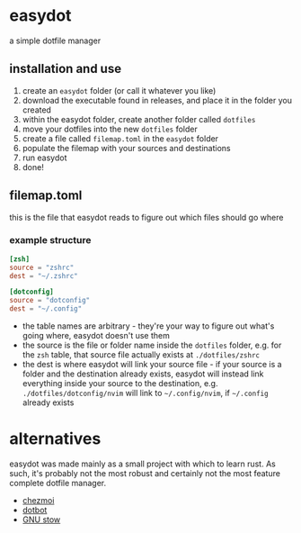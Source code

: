 # easydot
a simple dotfile manager

## installation and use
1. create an `easydot` folder (or call it whatever you like)
2. download the executable found in releases, and place it in the folder you created
3. within the easydot folder, create another folder called `dotfiles`
4. move your dotfiles into the new `dotfiles` folder
5. create a file called `filemap.toml` in the `easydot` folder
6. populate the filemap with your sources and destinations
7. run easydot
8. done!

## filemap.toml
this is the file that easydot reads to figure out which files should go where

### example structure
```toml
[zsh]
source = "zshrc"
dest = "~/.zshrc"

[dotconfig]
source = "dotconfig"
dest = "~/.config"
```

- the table names are arbitrary - they're your way to figure out what's going where, easydot doesn't use them
- the source is the file or folder name inside the `dotfiles` folder, e.g. for the `zsh` table, that source file actually exists at `./dotfiles/zshrc`
- the dest is where easydot will link your source file - if your source is a folder and the destination already exists, easydot will instead link everything inside your source to the destination, e.g.
`./dotfiles/dotconfig/nvim` will link to `~/.config/nvim`, if `~/.config` already exists

# alternatives
easydot was made mainly as a small project with which to learn rust. As such, it's probably not the most robust and certainly not the most feature complete dotfile manager.

- [chezmoi](https://chezmoi.io/)
- [dotbot](https://github.com/anishathalye/dotbot)
- [GNU stow](https://www.gnu.org/software/stow/)
